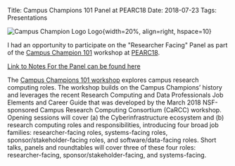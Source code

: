 Title: Campus Champions 101 Panel at PEARC18
Date: 2018-07-23
Tags: Presentations

![Campus Champion Logo Logo](https://www.xsede.org/wwwteragrid/archive/image/image_gallery%3Fuuid=554fecca-1a37-44d0-826f-afad9470153d&groupId=298192&t=1291845274821){width=20%, align=right, hspace=10}

I had an opportunity to participate on the "Researcher Facing" Panel as part of the  [Campus Champion 101](https://www.xsede.org/community-engagement/campus-champions) workshop at [PEARC18](https://www.pearc18.pearc.org/).  

[Link to Notes For the Panel can be found  here](//docs.google.com/document/d/1OsOCUOeWAk1IfJzEi8LuO5YnIiKkU2AO-cxzY0F0gzk/edit)

The [Campus Champions 101 workshop](https://pearc18.conference-program.com/?page_id=10&id=work108&sess=sess123) explores campus research computing roles. The workshop builds on the Campus Champions’ history and leverages the recent Research Computing and Data Professionals Job Elements and Career Guide that was developed by the March 2018 NSF-sponsored Campus Research Computing Consortium (CaRCC) workshop. Opening sessions will cover (a) the Cyberinfrastructure ecosystem and (b) research computing roles and responsibilities, introducing four broad job families: researcher-facing roles, systems-facing roles, sponsor/stakeholder-facing roles, and software/data-facing roles. Short talks, panels and roundtables will cover three of these four roles: researcher-facing, sponsor/stakeholder-facing, and systems-facing.
